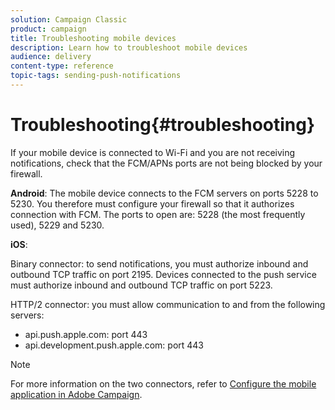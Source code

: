 ```yaml
---
solution: Campaign Classic
product: campaign
title: Troubleshooting mobile devices
description: Learn how to troubleshoot mobile devices
audience: delivery
content-type: reference
topic-tags: sending-push-notifications
---
```


# Troubleshooting{#troubleshooting}

If your mobile device is connected to Wi-Fi and you are not receiving notifications, check that the FCM/APNs ports are not being blocked by your firewall.

**Android**: The mobile device connects to the FCM servers on ports 5228 to 5230. You therefore must configure your firewall so that it authorizes connection with FCM. The ports to open are: 5228 (the most frequently used), 5229 and 5230.

**iOS**:

Binary connector: to send notifications, you must authorize inbound and outbound TCP traffic on port 2195. Devices connected to the push service must authorize inbound and outbound TCP traffic on port 5223.

HTTP/2 connector: you must allow communication to and from the following servers:

* api.push.apple.com: port 443
* api.development.push.apple.com: port 443

>[!NOTE]
>
>For more information on the two connectors, refer to [Configure the mobile application in Adobe Campaign](../../delivery/using/configuring-the-mobile-application.md).

